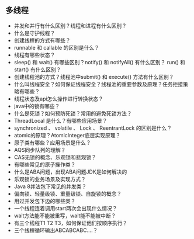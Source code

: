 ## 多线程

- 并发和并行有什么区别？线程和进程有什么区别？
- 什么是守护线程？
- 创建线程的方式有哪些？
- runnable 和 callable 的区别是什么？
- 线程有哪些状态？
- sleep() 和 wait() 有哪些区别？notify() 和 notifyAll() 有什么区别？ run() 和 start() 有什么区别？
- 创建线程池的方式？线程池中submit() 和 execute() 方法有什么区别？
- 什么叫线程安全？如何保证线程安全？线程池的重要参数及原理？任务拒接策略有哪些？
- 线程状态及api怎么操作进行转换状态？
- java中的锁有哪些？
- 什么是死锁？如何预防死锁？常用的避免死锁方法？
- ThreadLocal 是什么？有哪些应用场景？
- synchronized 、 volatile 、 Lock 、 ReentrantLock 的区别是什么？
- atomic的原理？AtomicInteger底层实现原理？
- 原子类有哪些？应用场景是什么？
- AQS同步队列的理解？
- CAS无锁的概念、乐观锁和悲观锁？
- 有哪些常见的原子操作类？
- 什么是ABA问题，出现ABA问题JDK是如何解决的
- 乐观锁的业务场景及实现方式？
- Java 8并法包下常见的并发类？
- 偏向锁、轻量级锁、重量级锁、自旋锁的概念？
- 用过并发包下边的哪些类？
- 一个线程连着调用start两次会出现什么情况？
- wait方法能不能被重写，wait能不能被中断？
- 有三个线程T1 T2 T3，如何保证他们按顺序执行？
- 三个线程循环输出ABCABCABC....？
